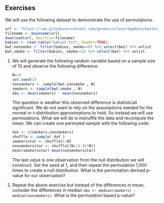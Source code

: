 
## Exercises

We will use the following dataset to demonstrate the use of permutations. 

```r
url <- "https://raw.githubusercontent.com/genomicsclass/dagdata/master/inst/extdata/babies.txt"
filename <- basename(url)
download(url, destfile=filename)
babies <- read.table("babies.txt", header=TRUE)
bwt.nonsmoke <- filter(babies, smoke==0) %>% select(bwt) %>% unlist 
bwt.smoke <- filter(babies, smoke==1) %>% select(bwt) %>% unlist
```

1. We will generate the following random variable based on a sample size of 10 and observe the following difference:

    
    ```r
    N=10
    set.seed(1)
    nonsmokers <- sample(bwt.nonsmoke , N)
    smokers <- sample(bwt.smoke , N)
    obs <- mean(smokers) - mean(nonsmokers)
    ```
  
    The question is weather this observed difference is statisticall significant. We do not want to rely on the assumptions needed for the normal or t-distribution approximations to hold. So instead we will use permutations. What we will do is reshuffle the data and recompute the mean. We can create one permuted sample with the following code:

    
    ```r
    dat <- c(smokers,nonsmokers)
    shuffle <- sample( dat )
    smokersstar <- shuffle[1:N]
    nonsmokersstar <- shuffle[(N+1):(2*N)]
    mean(smokersstar)-mean(nonsmokersstar)
    ```

    The last value is one observation from the null distribution we will construct. Set the seed at 1, and then repeat the permutation 1,000 times to create a null distribution. What is the permutation derived p-value for our observation?



2. Repeat the above exercise but instead of the differences in mean, consider the differences in median `obs <- median(smokers) - median(nonsmokers)`. What is the permutation based p-value?


